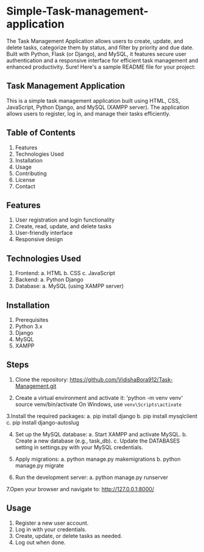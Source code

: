 # Simple-Task-management-application

The Task Management Application allows users to create, update, and delete tasks, categorize them by status, and filter by priority and due date. Built with Python, Flask (or Django), and MySQL, it features secure user authentication and a responsive interface for efficient task management and enhanced productivity. Sure! Here's a sample README file for your project:

## Task Management Application

This is a simple task management application built using HTML, CSS, JavaScript, Python Django, and MySQL (XAMPP server). The application allows users to register, log in, and manage their tasks efficiently.

## Table of Contents
1. Features
2. Technologies Used
3. Installation
4. Usage
5. Contributing
6. License
7. Contact

## Features
1. User registration and login functionality
2. Create, read, update, and delete tasks
3. User-friendly interface
4. Responsive design

## Technologies Used
1. Frontend:
  a. HTML
  b. CSS
  c. JavaScript
2. Backend:
  a. Python Django
3. Database:
  a. MySQL (using XAMPP server)

## Installation
1. Prerequisites
2. Python 3.x
3. Django
4. MySQL
5. XAMPP

## Steps
1. Clone the repository:
https://github.com/VidishaBora912/Task-Management.git

2. Create a virtual environment and activate it:
'python -m venv venv'
source venv/bin/activate
On Windows, use `venv\Scripts\activate`

3.Install the required packages: 
  a. pip install django 
  b. pip install mysqlclient 
  c. pip install django-autoslug

4. Set up the MySQL database:
  a. Start XAMPP and activate MySQL.
  b. Create a new database (e.g., task_db).
  c. Update the DATABASES setting in settings.py with your MySQL credentials.

5. Apply migrations:
  a. python manage.py makemigrations
  b. python manage.py migrate

6. Run the development server:
  a. python manage.py runserver

7.Open your browser and navigate to:
  http://127.0.0.1:8000/
  
## Usage
1. Register a new user account.
2. Log in with your credentials.
3. Create, update, or delete tasks as needed.
4. Log out when done.
